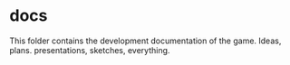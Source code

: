 # docs

This folder contains the development documentation of the game. Ideas, plans. presentations, sketches, everything.